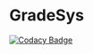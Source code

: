 # GradeSys

[![Codacy Badge](https://api.codacy.com/project/badge/Grade/b0faa1aa26a1427bba5b0c2a02db4785)](https://www.codacy.com/app/NazarKhomyn/Grades_sys?utm_source=github.com&utm_medium=referral&utm_content=NazarKhomyn/Grades_sys&utm_campaign=badger)

